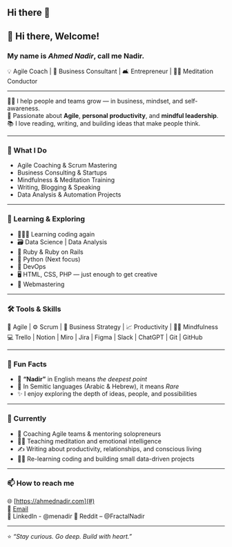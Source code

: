 ## Hi there 👋

<!--
**TechnoVen/TechnoVen** is a ✨ _special_ ✨ repository because its `README.md` (this file) appears on your GitHub profile.

Here are some ideas to get you started:

- 🔭 I’m currently working on ...
- 🌱 I’m currently learning ...
- 👯 I’m looking to collaborate on ...
- 🤔 I’m looking for help with ...
- 💬 Ask me about ...
- 📫 How to reach me: ...
- 😄 Pronouns: ...
- ⚡ Fun fact: ...
-->
## 👋 Hi there, Welcome!

### My name is _**Ahmed Nadir**_, call me **Nadir**.  
💡 Agile Coach | 💼 Business Consultant | 🛋️ Entrepreneur | 🧘‍♂️ Meditation Conductor  

---

👨‍🏫 I help people and teams grow — in business, mindset, and self-awareness.  
🚀 Passionate about **Agile**, **personal productivity**, and **mindful leadership**.  
📚 I love reading, writing, and building ideas that make people think.  

---

### 🧩 What I Do
- Agile Coaching & Scrum Mastering  
- Business Consulting & Startups  
- Mindfulness & Meditation Training  
- Writing, Blogging & Speaking  
- Data Analysis & Automation Projects  

---

### 🧠 Learning & Exploring
- 👨🏽‍💻 Learning coding again  
- 🗃️ Data Science | Data Analysis  
- 💎 Ruby & Ruby on Rails  
- 🐍 Python (Next focus)
- 🚀 DevOps
- 🖥 HTML, CSS, PHP — just enough to get creative
- 🦋 Webmastering 

---

### 🛠️ Tools & Skills
💬 Agile | ⚙️ Scrum | 💼 Business Strategy | 📈 Productivity | 🧘‍♂️ Mindfulness  
💻 Trello | Notion | Miro | Jira | Figma | Slack | ChatGPT | Git | GitHub  

---

### 💫 Fun Facts
- 🌊 **“Nadir”** in English means *the deepest point*  
- 🌟 In Semitic languages (Arabic & Hebrew), it means *Rare*  
- ✨ I enjoy exploring the depth of ideas, people, and possibilities  

---

### 🌱 Currently
- 🔄 Coaching Agile teams & mentoring solopreneurs  
- 🧘‍♂️ Teaching meditation and emotional intelligence  
- ✍️ Writing about productivity, relationships, and conscious living  
- 🧑‍💻 Re-learning coding and building small data-driven projects  

---

### 📫 How to reach me
🌐 [https://ahmednadir.com](#)  
📧 [Email](#)  
💬 LinkedIn - @menadir
💬 Reddit – @FractalNadir 
<!--💬 LinkedIn / Medium / Reddit – @FractalNadir -->

---

⭐ *“Stay curious. Go deep. Build with heart.”*  
